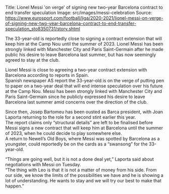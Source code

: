Title: Lionel Messi 'on verge' of signing new two-year Barcelona contract to end transfer speculation
Image: src/images/messi-celebration
Source: https://www.eurosport.com/football/liga/2020-2021/lionel-messi-on-verge-of-signing-new-two-year-barcelona-contract-to-end-transfer-speculation_sto8350731/story.shtml

The 33-year-old is reportedly close to signing a contract extension that will keep him at the Camp Nou until the summer of 2023. Lionel Messi has been strongly linked with Manchester City and Paris Saint-Germain after he made public his desire to leave Barcelona last summer, but has now seemingly agreed to stay at the club.<br>

Lionel Messi is close to agreeing a two-year contract extension with Barcelona according to reports in Spain.<br>
Spanish newspaper AS report the 33-year-old is on the verge of putting pen to paper on a two-year deal that will end intense speculation over his future at the Camp Nou.
Messi has been strongly linked with Manchester City and Paris Saint-Germain since he publicly expressed his desire to leave Barcelona last summer amid concerns over the direction of the club.<br>

Since then, Josep Bartomeu has been ousted as Barca president, with Joan Laporta returning to the role for a second stint earlier this year.<br>
The report claims only “structural details” are left to be finalised before Messi signs a new contract that will keep him at Barcelona until the summer of 2023, when he could decide to play somewhere else.<br>
A return to Newell’s Old Boys, where Messi was spotted by Barcelona as a youngster, could reportedly be on the cards as a “swansong” for the 33-year-old.<br>

“Things are going well, but it is not a done deal yet,” Laporta said about negotiations with Messi on Tuesday.<br>
“The thing with Leo is that it is not a matter of money from his side. From our side, we know the limits of the possibilities we have and he is showing a lot of understanding. He wants to stay and we will try our best to make that happen.”<br>


